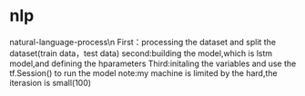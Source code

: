 # nlp
natural-language-process\n
First：processing the dataset and split the dataset(train data，test data)
second:building the model,which is lstm model,and defining the hparameters
Third:initaling the variables and use the tf.Session() to run the model
note:my machine is limited by the hard,the iterasion is small(100)

